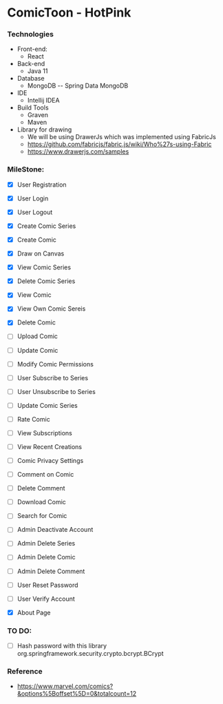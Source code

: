 # ComicToon - HotPink

### Technologies
* Front-end:
    * React
* Back-end
    * Java 11
* Database
    * MongoDB -- Spring Data MongoDB
* IDE
    * Intellij IDEA
* Build Tools
    * Graven
    * Maven
* Library for drawing
    * We will be using DrawerJs which was implemented using FabricJs
    * https://github.com/fabricjs/fabric.js/wiki/Who%27s-using-Fabric
    * https://www.drawerjs.com/samples

### MileStone:
* [X] User Registration
* [X] User Login
* [X] User Logout
* [X] Create Comic Series
* [X] Create Comic
* [X] Draw on Canvas
* [X] View Comic Series
* [X] Delete Comic Series
* [X] View Comic
* [X] View Own Comic Sereis
* [X] Delete Comic

* [ ] Upload Comic
* [ ] Update Comic
* [ ] Modify Comic Permissions
* [ ] User Subscribe to Series
* [ ] User Unsubscribe to Series
* [ ] Update Comic Series
* [ ] Rate Comic
* [ ] View Subscriptions
* [ ] View Recent Creations

* [ ] Comic Privacy Settings
* [ ] Comment on Comic
* [ ] Delete Comment
* [ ] Download Comic
* [ ] Search for Comic
* [ ] Admin Deactivate Account
* [ ] Admin Delete Series
* [ ] Admin Delete Comic
* [ ] Admin Delete Comment
* [ ] User Reset Password
* [ ] User Verify Account
* [X] About Page

### TO DO:
* [ ] Hash password with this library org.springframework.security.crypto.bcrypt.BCrypt

### Reference
* https://www.marvel.com/comics?&options%5Boffset%5D=0&totalcount=12